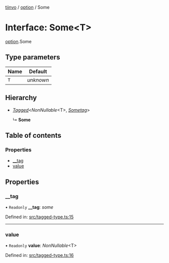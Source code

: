 [tiinvo](../README.md) / [option](../modules/option.md) / Some

# Interface: Some<T\>

[option](../modules/option.md).Some

## Type parameters

Name | Default |
------ | ------ |
`T` | *unknown* |

## Hierarchy

* [*Tagged*](../README.md#tagged)<*NonNullable*<T\>, [*Sometag*](../modules/option.md#sometag)\>

  ↳ **Some**

## Table of contents

### Properties

- [\_\_tag](option.some.md#__tag)
- [value](option.some.md#value)

## Properties

### \_\_tag

• `Readonly` **\_\_tag**: *some*

Defined in: [src/tagged-type.ts:15](https://github.com/OctoD/tiinvo/blob/6c664d2/src/tagged-type.ts#L15)

___

### value

• `Readonly` **value**: *NonNullable*<T\>

Defined in: [src/tagged-type.ts:16](https://github.com/OctoD/tiinvo/blob/6c664d2/src/tagged-type.ts#L16)
